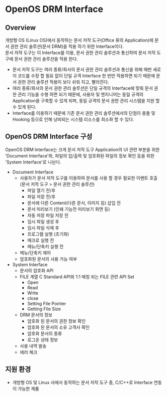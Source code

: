 # OpenOS DRM Interface

## Overview
개방형 OS (Linux OS)에서 동작하는 문서 저작 도구(Office 류의 Application)에 문서 권한 관리 솔루션(문서 DRM)을 적용 하기 위한 Interface이다.  
문서 저작 도구는 이 Interface를 이용, 문서 권한 관리 솔루션과 통신하여 문서 저작 도구에 문서 권한 관리 솔루션을 적용 한다.
* 문서 저작 도구는 여러 종류/회사의 문서 권한 관리 솔루션과 통신을 위해 매번 새로이 코드를 수정 할 필요 없이 단일 규격 Interface 한 번만 적용하면 되기 때문에 문서 권한 관리 솔루션 적용이 보다 쉬워 지고, 빨라진다.
* 여러 종류/회사의 문서 권한 관리 솔루션은 단일 규격의 Interface에 맞춰 문서 권한 관리 기능을 수행 하면 되기 때문에, 사용자 및 엔지니어는 동일 규격의 Application을 구축할 수 있게 되며, 동일 규격의 문서 권한 관리 시스템을 지원 할 수 있게 된다.
* Interface를 이용하기 때문에 기존 문서 권한 관리 솔루션에서의 단점이 충돌 및 Hooking 등으로 인해 낭비되는 시스템 리소스를 최소화 할 수 있다.

## OpenOS DRM Interface 구성
OpenOS DRM Interface는 크게 문서 저작 도구 Application의 UI 관련 부분을 위한 'Document Interface'와, 파일의 입/출력 및 암호화된 파일의 정보 확인 등을 위한 'System Interface'로 나뉜다. 

* Document Interface
   * 사용자가 문서 저작 도구를 이용하여 문서를 사용 할 경우 필요한 이벤트 호출 (문서 저작 도구 > 문서 권한 관리 솔루션)
      * 파일 열기 전/후
      * 파일 저장 전/후
      * 문서에 다른 Content(다른 문서, 이미지 등) 삽입 전
      * 문서 미리보기 (인쇄 기능전 미리보기 화면 등)
      * 자동 저장 파일 저장 전
      * 임시 파일 생성 후
      * 임시 파일 삭제 후
      * 프로그램 실행 (초기화)
      * 매크로 실행 전
      * 메뉴/단축키 실행 전
   * 메뉴/단축키 제어
   * 암호화된 문서의 사용 가능 여부
* System Interface
   * 문서의 암호화 API
   * FILE 계열 C Standard API와 1:1 매칭 되는 FILE 관련 API Set
      * Open
      * Read
      * Write
      * close
      * Setting File Pointer
      * Getting File Size
   * DRM 문서의 정보
      * 암호화 된 문서의 권한 정보 확인
      * 암호화 된 문서의 소유 고객사 확인
      * 암호화 문서의 종류
      * 로그온 상태 정보
   * 사용 내역 발송
   * 에러 체크

## 지원 환경
   * 개방형 OS 및 Linux 사에서 동작하는 문서 저작 도구 중, C/C++로 Interface 연동이 가능한 제품
   
